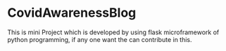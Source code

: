 # CovidAwarenessBlog
This is mini Project which is developed by using flask microframework of python programming, if any one want the can contribute in this.
